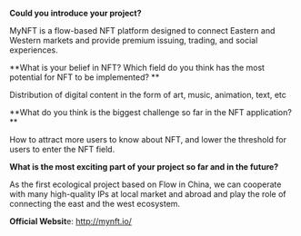 **Could you introduce your project?**

MyNFT is a flow-based NFT platform designed to connect Eastern and Western markets and provide premium issuing, trading, and social experiences.

**What is your belief in NFT? Which field do you think has the most potential for NFT to be implemented? **

Distribution of digital content in the form of art, music, animation, text, etc

**What do you think is the biggest challenge so far in the NFT application? **

How to attract more users to know about NFT, and lower the threshold for users to enter the NFT field.

**What is the most exciting part of your project so far and in the future?**

As the first ecological project based on Flow in China, we can cooperate with many high-quality IPs at local market and abroad and play the role of connecting the east and the west ecosystem.

**Official Websit**e: <http://mynft.io/>